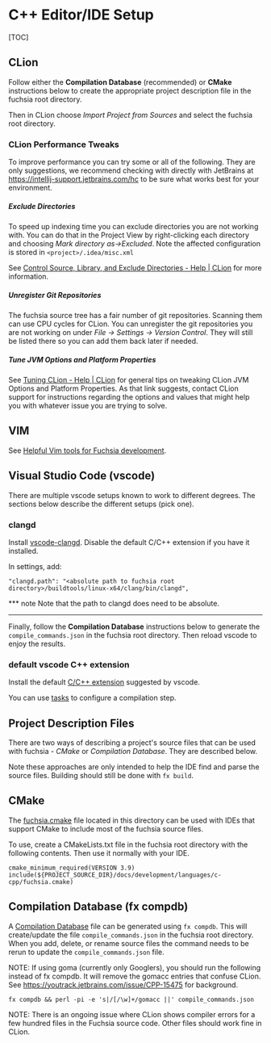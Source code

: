 # C++ Editor/IDE Setup

[TOC]

## CLion

Follow either the **Compilation Database** (recommended) or **CMake**
instructions below to create the appropriate project description file in
the fuchsia root directory.

Then in CLion choose *Import Project from Sources* and select the
fuchsia root directory.

### CLion Performance Tweaks

To improve performance you can try some or all of the following. They
are only suggestions, we recommend checking with directly with JetBrains
at <https://intellij-support.jetbrains.com/hc> to be sure what works
best for your environment.

##### Exclude Directories

To speed up indexing time you can exclude directories you are not
working with. You can do that in the Project View by
right-clicking each directory and choosing
*Mark directory as->Excluded*. Note the affected configuration is stored
in `<project>/.idea/misc.xml`

See
[Control Source, Library, and Exclude Directories \- Help \| CLion](https://www.jetbrains.com/help/clion/controlling-source-library-and-exclude-directories.html)
for more information.

##### Unregister Git Repositories

The fuchsia source tree has a fair number of git repositories. Scanning
them can use CPU cycles for CLion. You can unregister the git
repositories you are not working on under
*File -> Settings -> Version Control*. They will still be listed there
so you can add them back later if needed.

##### Tune JVM Options and Platform Properties

See
[Tuning CLion \- Help \| CLion](https://www.jetbrains.com/help/clion/tuning-the-ide.html)
for general tips on tweaking CLion JVM Options and Platform Properties.
As that link suggests, contact CLion support for instructions
regarding the options and values that might help you with whatever issue
you are trying to solve.

## VIM

See [Helpful Vim tools for Fuchsia development](/scripts/vim/README.md).

## Visual Studio Code (vscode)

There are multiple vscode setups known to work to different degrees. The
sections below describe the different setups (pick one).

### clangd

Install
[vscode-clangd](https://marketplace.visualstudio.com/items?itemName=llvm-vs-code-extensions.vscode-clangd).
Disable the default C/C++ extension if you have it installed.

In settings, add:

```
"clangd.path": "<absolute path to fuchsia root directory>/buildtools/linux-x64/clang/bin/clangd",
```

*** note
Note that the path to clangd does need to be absolute.
***

Finally, follow the **Compilation Database** instructions below to
generate the `compile_commands.json` in the fuchsia root directory. Then
reload vscode to enjoy the results.

### default vscode C++ extension

Install the default [C/C++ extension](https://marketplace.visualstudio.com/items?itemName=ms-vscode.cpptools)
suggested by vscode.

You can use [tasks](https://code.visualstudio.com/docs/editor/tasks) to
configure a compilation step.

## Project Description Files

There are two ways of describing a project's source files that
can be used with fuchsia - *CMake* or *Compilation Database*. They are
described below.

Note these approaches are only intended to help the IDE find and parse
the source files. Building should still be done with `fx build`.

## CMake

The [fuchsia.cmake](fuchsia.cmake) file located in this directory can
be used with IDEs that support CMake to include most of the fuchsia
source files.

To use, create a CMakeLists.txt file in the fuchsia root
directory with the following contents. Then use it normally with your
IDE.

    cmake_minimum_required(VERSION 3.9)
    include(${PROJECT_SOURCE_DIR}/docs/development/languages/c-cpp/fuchsia.cmake)

## Compilation Database (fx compdb)

A [Compilation
Database](https://clang.llvm.org/docs/JSONCompilationDatabase.html) file
can be generated using `fx compdb`. This will create/update the file
`compile_commands.json` in the fuchsia root directory. When you add,
delete, or rename source files the command needs to be rerun to update
the `compile_commands.json` file.

NOTE: If using goma (currently only Googlers), you should run the
following instead of fx compdb. It will remove the gomacc
entries that confuse CLion. See
<https://youtrack.jetbrains.com/issue/CPP-15475> for background.

```
fx compdb && perl -pi -e 's|/[/\w]+/gomacc ||' compile_commands.json
```

NOTE: There is an ongoing issue where CLion shows compiler errors for a few
hundred files in the Fuchsia source code. Other files should work
fine in CLion.